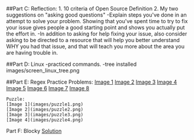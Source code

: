 ##Part C: Reflection:
    1. 10 criteria of Open Source Definition
    2. My two suggestions on "asking good questions"
        -Explain steps you've done in an attempt to solve your problem.  Showing that you've spent time to try to fix your issue gives people a good starting point and shows you actually put the effort in.
        -In addition to asking for help fixing your issue, also consider asking to be directed to a resource that will help you better understand WHY you had that issue, and that will teach you more about the area you are having trouble in.



##Part D: Linux
    -practiced commands.
    -tree installed images/screen_linux_tree.png

##Part E: Regex
    Practice Problems:
    [Image 1](images/regex1.png)
    [Image 2](images/regex2.png)
    [Image 3](images/regex3.png)
    [Image 4](images/regex4.png)
    [Image 5](images/regex5.png)
    [Image 6](images/regex6.png)
    [Image 7](images/regex7.png)
    [Image 8](images/regex8.png)

    Puzzle:
    [Image 1](images/puzzle1.png)
    [Image 2](images/puzzle2.png)
    [Image 3](images/puzzle3.png)
    [Image 4](images/puzzle4.png)


Part F: Blocky
    [Solution](images/blocky.png)
